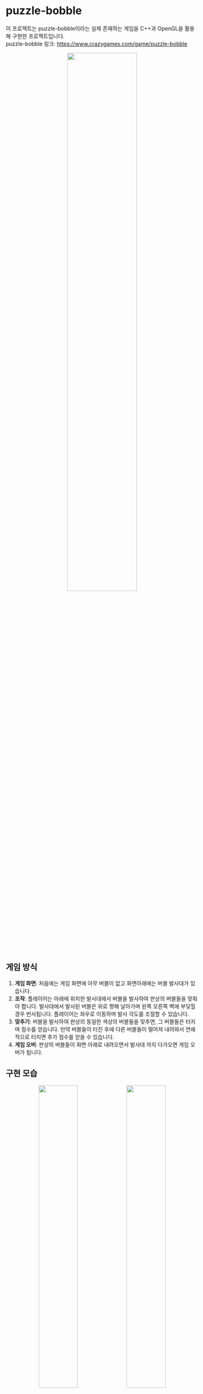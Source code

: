 # puzzle-bobble

이 프로젝트는 puzzle-bobble이라는 실제 존재하는 게임을 C++과 OpenGL을 활용해 구현한 프로젝트입니다.<br/>
puzzle-bobble 링크: https://www.crazygames.com/game/puzzle-bobble

<p align="center">
<img src=https://github.com/jiwoo219/puzzle-bobble/assets/78020027/e42e1fc9-a40a-4cf7-97e1-218613673bcb width="60%" height="60%"/>
</p>

## 게임 방식

1. **게임 화면**: 처음에는 게임 화면에 아무 버블이 없고 화면아래에는 버블 발사대가 있습니다.
2. **조작**: 플레이어는 아래에 위치한 발사대에서 버블을 발사하여 판상의 버블들을 맞춰야 합니다. 발사대에서 발사된 버블은 위로 향해 날아가며 왼쪽 오른쪽 벽에 부딪힐 경우 반사됩니다. 플레이어는 좌우로 이동하며 발사 각도를 조절할 수 있습니다. 
3. **맞추기**: 버블을 발사하여 판상의 동일한 색상의 버블들을 맞추면, 그 버블들은 터지며 점수를 얻습니다. 만약 버블들이 터진 후에 다른 버블들이 떨어져 내려와서 연쇄적으로 터지면 추가 점수를 얻을 수 있습니다.
4. **게임 오버**: 판상의 버블들이 화면 아래로 내려오면서 발사대 까지 다가오면 게임 오버가 됩니다.

## 구현 모습
<p align="center">
<img src=https://github.com/jiwoo219/puzzle-bobble/assets/78020027/7f80d93c-8fde-4a5d-b431-0d2dd76366e3 width="45%" height="45%"/>
<img src=https://github.com/jiwoo219/puzzle-bobble/assets/78020027/b0b8bc6b-013d-4450-9084-8eb48660a85e width="45%" height="45%"/>
</p>
